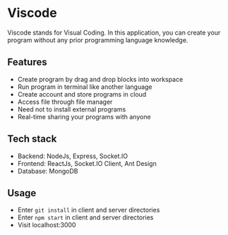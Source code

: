 # Viscode

<p>Viscode stands for Visual Coding. In this application, you can create your program without any prior programming language knowledge.

<h2>Features</h2>
<ul>
  <li>Create program by drag and drop blocks into workspace</li>
  <li>Run program in terminal like another language</li>
  <li>Create account and store programs in cloud</li>
  <li>Access file through file manager</li>
  <li>Need not to install external programs</li>
  <li>Real-time sharing your programs with anyone</li>
</ul>

<h2>Tech stack</h2>
<ul>
  <li>Backend: NodeJs, Express, Socket.IO</li>
  <li>Frontend: ReactJs, Socket.IO Client, Ant Design</li>
  <li>Database: MongoDB </li>
</ul>

<h2>Usage</h2>
<ul>
  <li>Enter <code>git install</code> in client and server directories</li>
  <li>Enter <code>npm start</code> in client and server directories</li>
  <li>Visit localhost:3000</li>
</ul>

